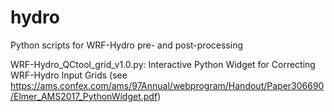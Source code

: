 # hydro
Python scripts for WRF-Hydro pre- and post-processing

WRF-Hydro_QCtool_grid_v1.0.py: Interactive Python Widget for Correcting WRF-Hydro Input Grids (see https://ams.confex.com/ams/97Annual/webprogram/Handout/Paper306690/Elmer_AMS2017_PythonWidget.pdf)
